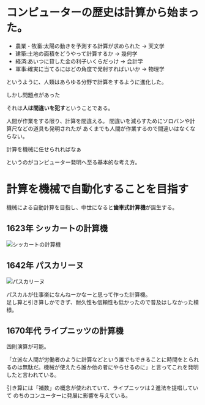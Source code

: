 # コンピューターの歴史は計算から始まった。

- 農業・牧畜:太陽の動きを予測する計算が求められた -> 天文学
- 建築:土地の面積をどうやって計算するか -> 幾何学
- 経済:あいつに貸した金の利子いくらだっけ -> 会計学
- 軍事:確実に当てるにはどの角度で発射すればいいか -> 物理学

というように、人類はあらゆる分野で計算をするように進化した。

しかし問題点があった

それは**人は間違いを犯す**ということである。

人間が作業をする限り、計算を間違える。
間違いを減らすためにソロバンや計算尺などの道具も発明されたが
あくまでも人間が作業するので間違いはなくならない。

計算を機械に任せられればなぁ

というのがコンピューター発明へ至る基本的な考え方。

# 計算を機械で自動化することを目指す

機械による自動計算を目指し、中世になると**歯車式計算機**が誕生する。

## 1623年 シッカートの計算機

![シッカートの計算機](https://upload.wikimedia.org/wikipedia/commons/thumb/5/5a/Schickardmaschine.jpg/220px-Schickardmaschine.jpg)

## 1642年 パスカリーヌ

![パスカリーヌ](https://upload.wikimedia.org/wikipedia/commons/thumb/8/80/Arts_et_Metiers_Pascaline_dsc03869.jpg/220px-Arts_et_Metiers_Pascaline_dsc03869.jpg)

パスカルが仕事楽になんねーかなーと思って作った計算機。  
足し算と引き算しかできず、耐久性も信頼性も低かったので普及はしなかった模様。

## 1670年代 ライプニッツの計算機

四則演算が可能。  

「立派な人間が労働者のように計算などという誰でもできることに時間をとられるのは無駄だ。機械が使えたら誰か他の者にやらせるのに」と言ってこれを発明したと言われている。

引き算には「補数」の概念が使われていて、ライプニッツは２進法を提唱していて
のちのコンユーターに発展に影響を与えている。






